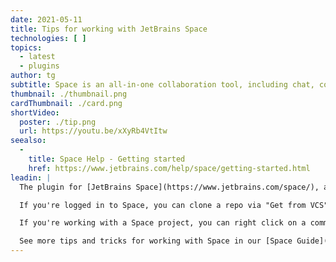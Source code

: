 ```yaml
---
date: 2021-05-11
title: Tips for working with JetBrains Space
technologies: [ ]
topics:
  - latest
  - plugins
author: tg
subtitle: Space is an all-in-one collaboration tool, including chat, code repository, code review, issue tracking, and much more.
thumbnail: ./thumbnail.png
cardThumbnail: ./card.png
shortVideo:
  poster: ./tip.png
  url: https://youtu.be/xXyRb4VtItw
seealso:
  - 
    title: Space Help - Getting started
    href: https://www.jetbrains.com/help/space/getting-started.html
leadin: |
  The plugin for [JetBrains Space](https://www.jetbrains.com/space/), a new team collaboration tool, is bundled in IntelliJ IDEA. Log in to the team instance to access your projects.

  If you're logged in to Space, you can clone a repo via "Get from VCS", and you can configure where the code is cloned to.

  If you're working with a Space project, you can right click on a commit in the Git log to open it in Space.

  See more tips and tricks for working with Space in our [Space Guide](https://www.jetbrains.com/space/guide/).
---
```


